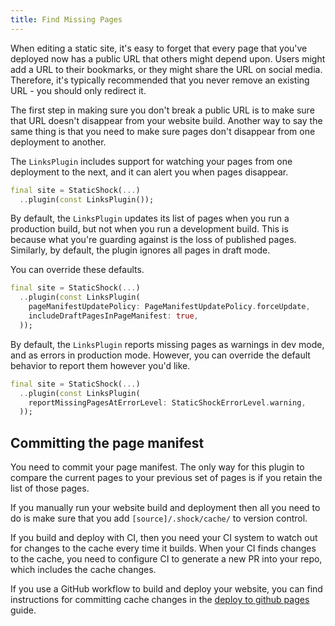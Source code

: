```yaml
---
title: Find Missing Pages
---
```

When editing a static site, it's easy to forget that every page that you've deployed
now has a public URL that others might depend upon. Users might add a URL to their
bookmarks, or they might share the URL on social media. Therefore, it's typically
recommended that you never remove an existing URL - you should only redirect it.

The first step in making sure you don't break a public URL is to make sure that
URL doesn't disappear from your website build. Another way to say the same thing
is that you need to make sure pages don't disappear from one deployment to another.

The `LinksPlugin` includes support for watching your pages from one deployment to
the next, and it can alert you when pages disappear.

```dart
final site = StaticShock(...)
  ..plugin(const LinksPlugin());
```

By default, the `LinksPlugin` updates its list of pages when you run a production build,
but not when you run a development build. This is because what you're guarding against
is the loss of published pages. Similarly, by default, the plugin ignores all pages in
draft mode. 

You can override these defaults.

```dart
final site = StaticShock(...)
  ..plugin(const LinksPlugin(
    pageManifestUpdatePolicy: PageManifestUpdatePolicy.forceUpdate,
    includeDraftPagesInPageManifest: true,
  ));
```

By default, the `LinksPlugin` reports missing pages as warnings in dev mode, and as errors
in production mode. However, you can override the default behavior to report them however
you'd like.

```dart
final site = StaticShock(...)
  ..plugin(const LinksPlugin(
    reportMissingPagesAtErrorLevel: StaticShockErrorLevel.warning,
  ));
```

## Committing the page manifest
You need to commit your page manifest. The only way for this plugin to compare the current pages
to your previous set of pages is if you retain the list of those pages.

If you manually run your website build and deployment then all you need to do is make sure
that you add `[source]/.shock/cache/` to version control.

If you build and deploy with CI, then you need your CI system to watch out for changes to the
cache every time it builds. When your CI finds changes to the cache, you need to configure CI
to generate a new PR into your repo, which includes the cache changes.

If you use a GitHub workflow to build and deploy your website, you can find instructions for
committing cache changes in the [deploy to github pages](/guides/deploy-to-github-pages) guide.